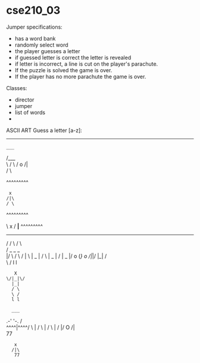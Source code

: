 # cse210_03
Jumper specifications:
- has a word bank
- randomly select word
- the player guesses a letter
- if guessed letter is correct the letter is revealed
- if letter is incorrect, a line is cut on the player's parachute.
- If the puzzle is solved the game is over.
- If the player has no more parachute the game is over.

Classes:
- director
- jumper
- list of words
- 

ASCII ART
Guess a letter [a-z]:
 _ _ _ _ _
    ___
   /___\
   \   /
    \ /
     o
    /|\
    / \

 ^^^^^^^^^

     x
    /|\
    / \
  
 ^^^^^^^^^

    
   \ x /
   __|__
 ^^^^^^^^^

   _________
  / / \ / \ \
 / _   _   _ \
 |/ \ / \ / \|
  \  | _ |  /
   \ | _ | /
    \| _ |/
   o  (_}  o
    \/|_|\/
      |_|
      / \
      \ /
      l l

       X  
    \/|_|\/
      |_|
      / \
      \ /
      l l

      ___
   .-'   '-.
  /         \
  \^^^^|^^^^/
   \   |   /
    \  |  /
     \ | /
      \|/
       O 
      /|\
       77

       x 
      /|\
       77